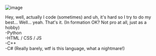 ![image](https://user-images.githubusercontent.com/59474408/188267313-0ae5a089-de0a-4ea0-91ec-976430026451.png)


Hey, well, actually I code (sometimes) and uh, it's hard so I try to do my best... Well... yeah. That's it.
(In formation OK? Not pro at all, just as a hobby)  
-Python  
-HTML / CSS / JS  
-C++  
-C# (Really barely, wtf is this language, what a nightmare!)  

